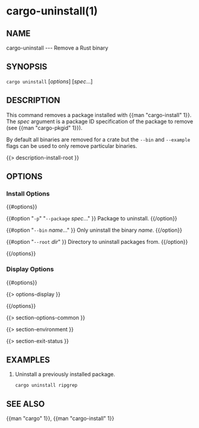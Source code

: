 # cargo-uninstall(1)

## NAME

cargo-uninstall --- Remove a Rust binary

## SYNOPSIS

`cargo uninstall` [_options_] [_spec_...]

## DESCRIPTION

This command removes a package installed with {{man "cargo-install" 1}}. The _spec_
argument is a package ID specification of the package to remove (see
{{man "cargo-pkgid" 1}}).

By default all binaries are removed for a crate but the `--bin` and
`--example` flags can be used to only remove particular binaries.

{{> description-install-root }}

## OPTIONS

### Install Options

{{#options}}

{{#option "`-p`" "`--package` _spec_..." }}
Package to uninstall.
{{/option}}

{{#option "`--bin` _name_..." }}
Only uninstall the binary _name_.
{{/option}}

{{#option "`--root` _dir_" }}
Directory to uninstall packages from.
{{/option}}

{{/options}}

### Display Options

{{#options}}

{{> options-display }}

{{/options}}

{{> section-options-common }}

{{> section-environment }}

{{> section-exit-status }}

## EXAMPLES

1. Uninstall a previously installed package.

       cargo uninstall ripgrep

## SEE ALSO
{{man "cargo" 1}}, {{man "cargo-install" 1}}
